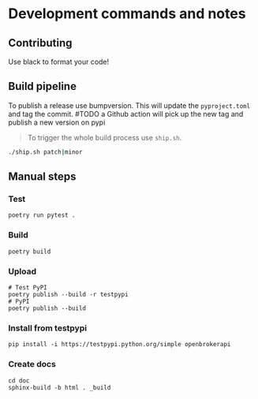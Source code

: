 # Development commands and notes

## Contributing

Use black to format your code!

## Build pipeline

To publish a release use bumpversion. This will update the `pyproject.toml` and tag the commit.
#TODO a Github action will pick up the new tag and publish a new version on pypi

> To trigger the whole build process use `ship.sh`.

```bash
./ship.sh patch|minor 
``` 


## Manual steps

### Test
```
poetry run pytest .
```

### Build
```
poetry build
```

### Upload
```
# Test PyPI
poetry publish --build -r testpypi
# PyPI
poetry publish --build
```

### Install from testpypi
```
pip install -i https://testpypi.python.org/simple openbrokerapi
```

### Create docs

```
cd doc
sphinx-build -b html . _build
```